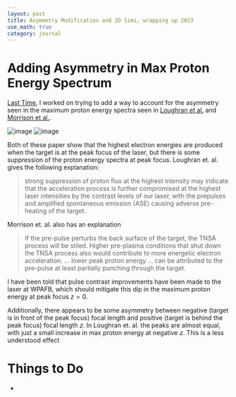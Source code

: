 ```yaml
---
layout: post
title: Asymmetry Modification and 2D Sims, wrapping up 2023
use_math: true
category: journal
---
```


# Adding Asymmetry in Max Proton Energy Spectrum
[Last Time](https://ronak-n-desai.github.io/23aut4/), I worked 
on trying to add a way to account for the asymmetry seen in the maximum proton energy spectra seen in 
[Loughran et al.](https://www.cambridge.org/core/journals/high-power-laser-science-and-engineering/article/automated-control-and-optimization-of-laserdriven-ion-acceleration/067E7D12CC7461E51E51B426BC7BDC40) 
and [Morrison et al.](https://iopscience.iop.org/article/10.1088/1367-2630/aaa8d1).

![image](https://github.com/ronak-n-desai/ronak-n-desai.github.io/assets/98538788/42e9b61c-53c7-4985-aff1-abb4ab400ca4)
![image](https://github.com/ronak-n-desai/ronak-n-desai.github.io/assets/98538788/779a361a-350f-465b-9176-3e8f57fb5a5c)

Both of these paper show that the highest electron energies are produced when the target is at the peak focus of the laser, but there is some suppression of the proton energy spectra at peak focus. Loughran et. al. gives the following explanation:
> strong suppression of proton flux at the highest intensity may indicate that the acceleration process is further compromised at the highest laser intensities by the contrast levels of our laser, with the prepulses and amplified spontaneous emission (ASE) causing adverse pre-heating of the target.

Morrison et. al. also has an explanation
> If the pre-pulse perturbs the back surface of the target, the TNSA process will be stiled. Higher pre-plasma conditions that shut down the TNSA process also would contribute to more energetic electron acceleration. ... lower peak proton energy ... can be attributed to the pre-pulse at least partially punching through the target. 

I have been told that pulse contrast improvements have been made to the laser at WPAFB, which should mitigate this dip in the maximum proton energy at peak focus $z=0$.

Additionally, there appears to be some asymmetry between negative (target is in front of the peak focus) focal length and positive (target is behind the peak focus) focal length $z$. In Loughran et. al. the peaks are almost equal, with just a small increase in max proton energy at negative $z$. This is a less understood effect






# Things to Do
- 
